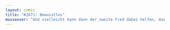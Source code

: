 ```yaml
---
layout: comic
title: "#2671: Bewusstlos"
mouseover: "Und vielleicht kann dann der zweite Fred dabei helfen, das eben verlorene Bewusstsein zu finden."
---
```

